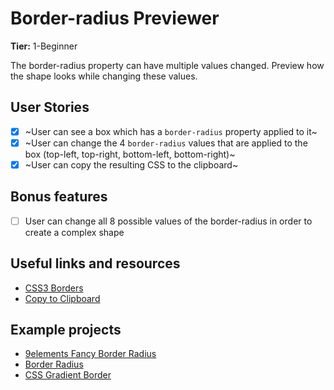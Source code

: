 # Border-radius Previewer

**Tier:** 1-Beginner

The border-radius property can have multiple values changed. Preview how the shape looks while changing these values.

## User Stories

- [x] ~User can see a box which has a `border-radius` property applied to it~
- [x] ~User can change the 4 `border-radius` values that are applied to the box (top-left, top-right, bottom-left, bottom-right)~
- [x] ~User can copy the resulting CSS to the clipboard~

## Bonus features

- [ ] User can change all 8 possible values of the border-radius in order to create a complex shape

## Useful links and resources

- [CSS3 Borders](https://www.w3schools.com/css/css3_borders.asp)
- [Copy to Clipboard](https://www.w3schools.com/howto/howto_js_copy_clipboard.asp)

## Example projects

- [9elements Fancy Border Radius](https://9elements.github.io/fancy-border-radius/)
- [Border Radius](https://border-radius.com/)
- [CSS Gradient Border](https://codepen.io/thebabydino/pen/zbqPVd)
